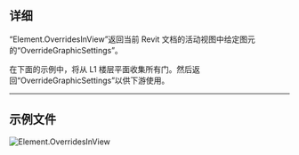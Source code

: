 ## 详细
“Element.OverridesInView”返回当前 Revit 文档的活动视图中给定图元的“OverrideGraphicSettings”。

在下面的示例中，将从 L1 楼层平面收集所有门。然后返回“OverrideGraphicSettings”以供下游使用。

___
## 示例文件

![Element.OverridesInView](./Revit.Elements.Element.OverridesInView_img.jpg)
